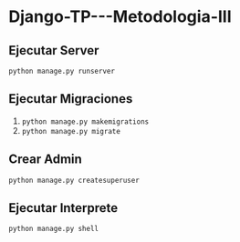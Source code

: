 # Django-TP---Metodologia-III

## Ejecutar Server

`python manage.py runserver`

## Ejecutar Migraciones

1) `python manage.py makemigrations`
2) `python manage.py migrate`

## Crear Admin

`python manage.py createsuperuser`

## Ejecutar Interprete

`python manage.py shell`
